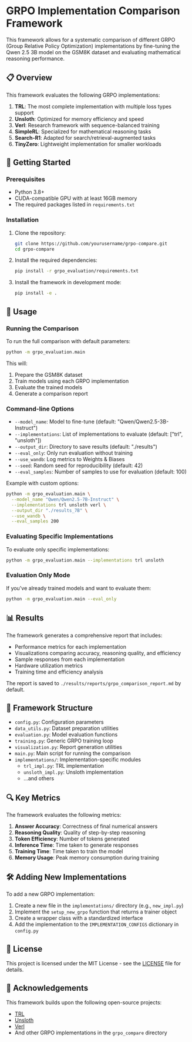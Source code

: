 # GRPO Implementation Comparison Framework

This framework allows for a systematic comparison of different GRPO (Group Relative Policy Optimization) implementations by fine-tuning the Qwen 2.5 3B model on the GSM8K dataset and evaluating mathematical reasoning performance.

## 📋 Overview

This framework evaluates the following GRPO implementations:

1. **TRL**: The most complete implementation with multiple loss types support
2. **Unsloth**: Optimized for memory efficiency and speed
3. **Verl**: Research framework with sequence-balanced training
4. **SimpleRL**: Specialized for mathematical reasoning tasks
5. **Search-R1**: Adapted for search/retrieval-augmented tasks
6. **TinyZero**: Lightweight implementation for smaller workloads

## 🚀 Getting Started

### Prerequisites

- Python 3.8+
- CUDA-compatible GPU with at least 16GB memory
- The required packages listed in `requirements.txt`

### Installation

1. Clone the repository:
   ```bash
   git clone https://github.com/yourusername/grpo-compare.git
   cd grpo-compare
   ```

2. Install the required dependencies:
   ```bash
   pip install -r grpo_evaluation/requirements.txt
   ```

3. Install the framework in development mode:
   ```bash
   pip install -e .
   ```

## 🔧 Usage

### Running the Comparison

To run the full comparison with default parameters:

```bash
python -m grpo_evaluation.main
```

This will:
1. Prepare the GSM8K dataset
2. Train models using each GRPO implementation
3. Evaluate the trained models
4. Generate a comparison report

### Command-line Options

- `--model_name`: Model to fine-tune (default: "Qwen/Qwen2.5-3B-Instruct")
- `--implementations`: List of implementations to evaluate (default: ["trl", "unsloth"])
- `--output_dir`: Directory to save results (default: "./results")
- `--eval_only`: Only run evaluation without training
- `--use_wandb`: Log metrics to Weights & Biases
- `--seed`: Random seed for reproducibility (default: 42)
- `--eval_samples`: Number of samples to use for evaluation (default: 100)

Example with custom options:

```bash
python -m grpo_evaluation.main \
  --model_name "Qwen/Qwen2.5-7B-Instruct" \
  --implementations trl unsloth verl \
  --output_dir "./results_7B" \
  --use_wandb \
  --eval_samples 200
```

### Evaluating Specific Implementations

To evaluate only specific implementations:

```bash
python -m grpo_evaluation.main --implementations trl unsloth
```

### Evaluation Only Mode

If you've already trained models and want to evaluate them:

```bash
python -m grpo_evaluation.main --eval_only
```

## 📊 Results

The framework generates a comprehensive report that includes:

- Performance metrics for each implementation
- Visualizations comparing accuracy, reasoning quality, and efficiency
- Sample responses from each implementation
- Hardware utilization metrics
- Training time and efficiency analysis

The report is saved to `./results/reports/grpo_comparison_report.md` by default.

## 🧩 Framework Structure

- `config.py`: Configuration parameters
- `data_utils.py`: Dataset preparation utilities
- `evaluation.py`: Model evaluation functions
- `training.py`: Generic GRPO training loop
- `visualization.py`: Report generation utilities
- `main.py`: Main script for running the comparison
- `implementations/`: Implementation-specific modules
  - `trl_impl.py`: TRL implementation
  - `unsloth_impl.py`: Unsloth implementation
  - ...and others

## 🔍 Key Metrics

The framework evaluates the following metrics:

1. **Answer Accuracy**: Correctness of final numerical answers
2. **Reasoning Quality**: Quality of step-by-step reasoning
3. **Token Efficiency**: Number of tokens generated
4. **Inference Time**: Time taken to generate responses
5. **Training Time**: Time taken to train the model
6. **Memory Usage**: Peak memory consumption during training

## 🛠️ Adding New Implementations

To add a new GRPO implementation:

1. Create a new file in the `implementations/` directory (e.g., `new_impl.py`)
2. Implement the `setup_new_grpo` function that returns a trainer object
3. Create a wrapper class with a standardized interface
4. Add the implementation to the `IMPLEMENTATION_CONFIGS` dictionary in `config.py`

## 📝 License

This project is licensed under the MIT License - see the [LICENSE](LICENSE) file for details.

## 🙏 Acknowledgements

This framework builds upon the following open-source projects:
- [TRL](https://github.com/huggingface/trl)
- [Unsloth](https://github.com/unslothai/unsloth)
- [Verl](https://github.com/verl-main)
- And other GRPO implementations in the `grpo_compare` directory 